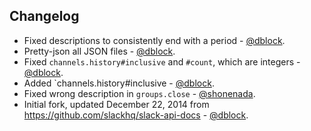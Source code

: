 Changelog
---------

* Fixed descriptions to consistently end with a period - [@dblock](https://github.com/dblock).
* Pretty-json all JSON files - [@dblock](https://github.com/dblock).
* Fixed `channels.history#inclusive` and `#count`, which are integers  - [@dblock](https://github.com/dblock).
* Added `channels.history#inclusive - [@dblock](https://github.com/dblock).
* Fixed wrong description in `groups.close` - [@shonenada](https://github.com/shonenada).
* Initial fork, updated December 22, 2014 from https://github.com/slackhq/slack-api-docs - [@dblock](https://github.com/dblock).
